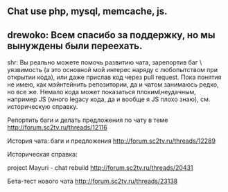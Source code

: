 Сhat use php, mysql, memcache, js.
------
drewoko: Всем спасибо за поддержку, но мы вынуждены были переехать. 
------
shr: Вы реально можете помочь развитию чата, зарепортив баг \ уязвимость (а это основной мой интерес наряду с любопытством при открытии кода), или даже прислав код через pull request. Пока понятия не имею, как мэйнтейнить репозитории, да и чатом занимаюсь редко, но все же. Немало кода может показаться плохим\неудачным, например JS (много legacy кода, да и вообще я JS плохо знаю), см. историческую справку.

Репортить баги и делать предложения по чату в теме
http://forum.sc2tv.ru/threads/12116

История чата: баги и предложения
http://forum.sc2tv.ru/threads/12289

Историческая справка:

project Mayuri - chat rebuild
http://forum.sc2tv.ru/threads/20431

Бета-тест нового чата
http://forum.sc2tv.ru/threads/23138
